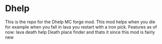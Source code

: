 # Dhelp
This is the repo for the Dhelp MC forge mod.
This mod helps when you die for example when you fall in lava you restart with a iron pick.
Features as of now:
lava death help
Death place finder
and thats it since this mod is fairly new
